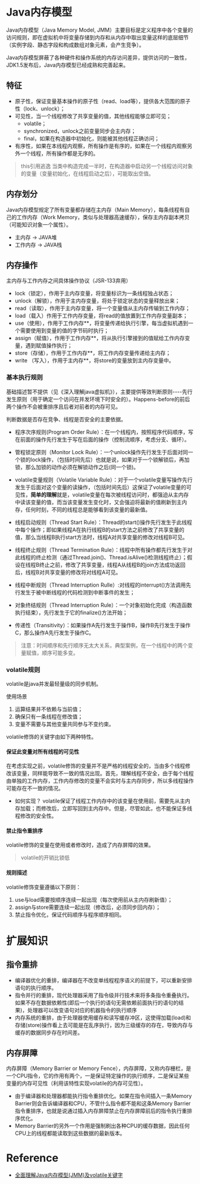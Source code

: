 # Java内存模型
Java内存模型（Java Memory Model, JMM）主要目标是定义程序中各个变量的访问规则，即在虚拟机中将变量存储到内存和从内存中取出变量这样的底层细节（实例字段、静态字段和构成数组对象元素，会产生竞争）。

Java内存模型屏蔽了各种硬件和操作系统的内存访问差异，提供访问的一致性，JDK1.5发布后，Java内存模型已经成熟和完善起来。

## 特征
- 原子性，保证变量基本操作的原子性（read、load等），提供各大范围的原子性（lock、unlock）；
- 可见性，当一个线程修改了共享变量的值，其他线程能够立即可见；
  - volatile；
  - synchronized，unlock之前变量同步会主内存；
  - final，如果在构造器中初始化，则能被其他线程正确访问；
- 有序性，如果在本线程内观察，所有操作是有序的，如果在一个线程内观察另外一个线程，所有操作都是无序的。

> this引用逃逸
当类中构造完成一半时，在构造器中启动另一个线程访问对象的变量（变量初始化，在线程启动之后），可能取出空值。



## 内存划分
Java内存模型规定了所有变量都存储在主内存（Main Memory），每条线程有自己的工作内存（Work Memory，类似与处理器高速缓存），保存主内存副本拷贝（可能知识对象一个属性）。

- 主内存 -> JAVA堆
- 工作内存 -> JAVA栈

## 内存操作
主内存与工作内存之间具体操作协议（JSR-133弃用）
- lock（锁定），作用于主内存变量，将变量标识为一条线程独占状态；
- unlock（解锁），作用于主内存变量，将处于锁定状态的变量释放出来；
- read（读取），作用于主内存变量，将一个变量值从主内存传输到工作内存；
- load（载入）作用于工作内存变量，将read的值放置到工作内存变量副本；
- use（使用），作用于工作内存**，将变量传递给执行引擎，每当虚拟机遇到一个需要使用到变量的值的字节码时执行；
- assign（赋值），作用于工作内存**，将从执行引擎接到的值赋给工作内存变量，遇到赋值操作执行；
- store（存储），作用于工作内存**，将工作内存变量传递给主内存；
- write （写入），作用于主内存**，将store的变量放到主内存变量中。

### 基本执行规则
基础描述暂不提供（见《深入理解java虚拟机》），主要提供等效判断原则----先行发生原则（用于确定一个访问在并发环境下时安全的）。Happens-before的前后两个操作不会被重排序且后者对前者的内存可见。

判断数据是否存在竞争、线程是否安全的主要依据。

- 程序次序规则(Program Order Rule）：在一个线程内，按照程序代码顺序，写在前面的操作先行发生于写在后面的操作（控制流顺序，考虑分支、循环）。

- 管程锁定原则（Monitor Lock Rule）：一个unlock操作先行发生于后面对同一个锁的lock操作，（包括时间先后）也就是说，如果对于一个锁解锁后，再加锁，那么加锁的动作必须在解锁动作之后(同一个锁)。

- volatile变量规则（Volatile Variable Rule）：对于一个volatile变量写操作先行发生于后面对这个变量的读操作，（包括时间先后）这保证了volatile变量的可见性，**简单的理解**就是，volatile变量在每次被线程访问时，都强迫从主内存中读该变量的值，而当该变量发生变化时，又会强迫将最新的值刷新到主内存，任何时刻，不同的线程总是能够看到该变量的最新值。

- 线程启动规则（Thread Start Rule）：Thread的start()操作先行发生于此线程中每个操作；即如果线程A在执行线程B的start方法之前修改了共享变量的值，那么当线程B执行start方法时，线程A对共享变量的修改对线程B可见。

- 线程终止规则（Thread Termination Rule）：线程中所有操作都先行发生于对此线程的终止检测（通过Thread.join()、Thread.isAlive()检测线程终止）；假设在线程B终止之前，修改了共享变量，线程A从线程B的join方法成功返回后，线程B对共享变量的修改将对线程A可见。

- 线程中断规则（Thread Interruption Rulle）:对线程的interrupt()方法调用先行发生于被中断线程的代码检测到中断事件的发生；

- 对象终结规则（Thread Interruption Rule）：一个对象初始化完成（构造函数执行结束），先行发生于它的finalize()方法开始；

- 传递性（Transitivity）：如果操作A先行发生于操作B，操作B先行发生于操作C，那么操作A先行发生于操作C。

> 注意：时间顺序和先行顺序无太大关系，典型案例，在一个线程中的两个变量赋值，顺序可能多变。



### volatile规则
volatile是java并发最轻量级的同步机制。

使用场景
1. 运算结果并不依赖与当前值；
2. 确保只有一条线程在修改值；
3. 变量不需要与其他变量共同参与不变约束。 

volatile修饰的关键字由如下两种特性。


#### 保证此变量对所有线程的可见性
  在考虑实现之前，volatile修饰的变量并不是严格的线程安全的，当由多个线程修改该变量，同样能导致不一致的情况出现。首先，理解线程不安全，由于每个线程由单独的工作内存，工作内存修改的变量不会实时与主内存同步，所以多线程操作可能存在不一致的情况。
  
- 如何实现？
  volatile保证了线程工作内存中的该变量在使用前，需要先从主内存加载；而修改后，立即写回到主内存中。但是，尽管如此，也不能保证多线程修改的安全性。
  
#### 禁止指令重排序
volatile修饰的变量在使用或者修改时，造成了内存屏障的效果。
> volatile的开销比锁低

#### 规则描述
volatile修饰变量遵循以下原则：
1. use与load需要按顺序连续一起出现（每次使用前从主内存刷新值）；
2. assign与store需要连续一起出现（修改后，必须同步回内存）；
3. 禁止指令优化，保证代码顺序与程序顺序相同。

# 扩展知识
## 指令重排
- 编译器优化的重排，编译器在不改变单线程程序语义的前提下，可以重新安排语句的执行顺序。
- 指令并行的重排，现代处理器采用了指令级并行技术来将多条指令重叠执行。如果不存在数据依赖性(即后一个执行的语句无需依赖前面执行的语句的结果)，处理器可以改变语句对应的机器指令的执行顺序
- 内存系统的重排，由于处理器使用缓存和读写缓存冲区，这使得加载(load)和存储(store)操作看上去可能是在乱序执行，因为三级缓存的存在，导致内存与缓存的数据同步存在时间差。

## 内存屏障
内存屏障（Memory Barrier or Memory Fence），内存屏障，又称内存栅栏，是一个CPU指令，它的作用有两个，一是保证特定操作的执行顺序，二是保证某些变量的内存可见性（利用该特性实现volatile的内存可见性）。
- 由于编译器和处理器都能执行指令重排优化。如果在指令间插入一条Memory Barrier则会告诉编译器和CPU，不管什么指令都不能和这条Memory Barrier指令重排序，也就是说通过插入内存屏障禁止在内存屏障前后的指令执行重排序优化。
- Memory Barrier的另外一个作用是强制刷出各种CPU的缓存数据，因此任何CPU上的线程都能读取到这些数据的最新版本。


# Reference
- [全面理解Java内存模型(JMM)及volatile关键字](https://blog.csdn.net/javazejian/article/details/72772461)


